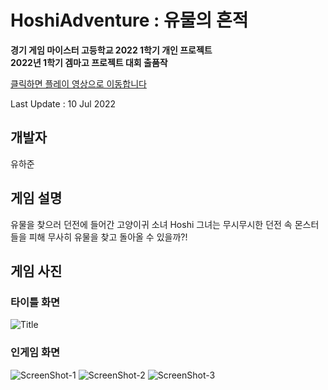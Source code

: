 
# HoshiAdventure : 유물의 흔적

<b>경기 게임 마이스터 고등학교 2022 1학기 개인 프로젝트<br>
2022년 1학기 겜마고 프로젝트 대회 출품작</b>

[클릭하면 플레이 영상으로 이동합니다](https://youtu.be/B-IqMf3NMy4)

Last Update : 10 Jul 2022


## 개발자
유하준

## 게임 설명
유물을 찾으러 던전에 들어간 고양이귀 소녀 Hoshi 그녀는 무시무시한 던전 속 몬스터들을 피해 무사히 유물을 찾고 돌아올 수 있을까?!

## 게임 사진

### 타이틀 화면
![Title](https://user-images.githubusercontent.com/77821550/178115030-c552160a-bf1f-48d1-975b-eb842ee856e8.png)


### 인게임 화면
![ScreenShot-1](https://user-images.githubusercontent.com/77821550/178115037-e9c97a10-1534-437e-961c-c05716360eb9.png)
![ScreenShot-2](https://user-images.githubusercontent.com/77821550/178115038-792f01dc-e566-4118-8ed4-760ea4b17f49.png)
![ScreenShot-3](https://user-images.githubusercontent.com/77821550/178115039-332bd88f-7ac6-4d50-afb6-42c7527d98fe.png)
